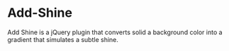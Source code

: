 Add-Shine
=========

Add Shine is a jQuery plugin that converts solid a background color into a gradient that simulates a subtle shine.